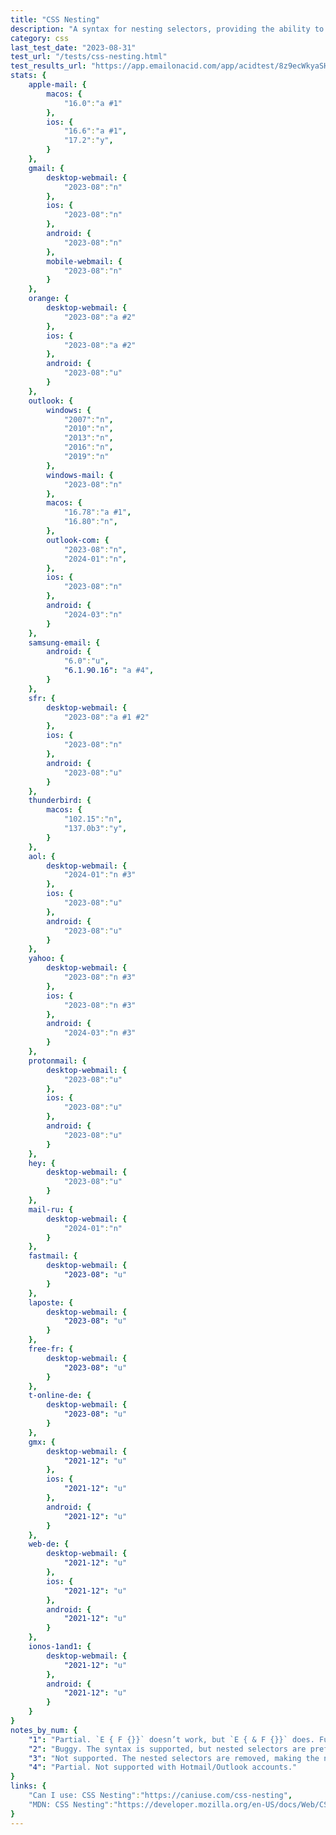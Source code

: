 ```yaml
---
title: "CSS Nesting"
description: "A syntax for nesting selectors, providing the ability to nest one style rule inside another."
category: css
last_test_date: "2023-08-31"
test_url: "/tests/css-nesting.html"
test_results_url: "https://app.emailonacid.com/app/acidtest/8z9ecWkyaSHebmYl0r6dlWFfcia0VNfeKu6s01l5Fw3M0/list"
stats: {
    apple-mail: {
        macos: {
            "16.0":"a #1"
        },
        ios: {
            "16.6":"a #1",
            "17.2":"y",
        }
    },
    gmail: {
        desktop-webmail: {
            "2023-08":"n"
        },
        ios: {
            "2023-08":"n"
        },
        android: {
            "2023-08":"n"
        },
        mobile-webmail: {
            "2023-08":"n"
        }
    },
    orange: {
        desktop-webmail: {
            "2023-08":"a #2"
        },
        ios: {
            "2023-08":"a #2"
        },
        android: {
            "2023-08":"u"
        }
    },
    outlook: {
        windows: {
            "2007":"n",
            "2010":"n",
            "2013":"n",
            "2016":"n",
            "2019":"n"
        },
        windows-mail: {
            "2023-08":"n"
        },
        macos: {
            "16.78":"a #1",
            "16.80":"n",
        },
        outlook-com: {
            "2023-08":"n",
            "2024-01":"n",
        },
        ios: {
            "2023-08":"n"
        },
        android: {
            "2024-03":"n"
        }
    },
    samsung-email: {
        android: {
            "6.0":"u",
            "6.1.90.16": "a #4",
        }
    },
    sfr: {
        desktop-webmail: {
            "2023-08":"a #1 #2"
        },
        ios: {
            "2023-08":"n"
        },
        android: {
            "2023-08":"u"
        }
    },
    thunderbird: {
        macos: {
            "102.15":"n",
            "137.0b3":"y",
        }
    },
    aol: {
        desktop-webmail: {
            "2024-01":"n #3"
        },
        ios: {
            "2023-08":"u"
        },
        android: {
            "2023-08":"u"
        }
    },
    yahoo: {
        desktop-webmail: {
            "2023-08":"n #3"
        },
        ios: {
            "2023-08":"n #3"
        },
        android: {
            "2024-03":"n #3"
        }
    },
    protonmail: {
        desktop-webmail: {
            "2023-08":"u"
        },
        ios: {
            "2023-08":"u"
        },
        android: {
            "2023-08":"u"
        }
    },
    hey: {
        desktop-webmail: {
            "2023-08":"u"
        }
    },
    mail-ru: {
        desktop-webmail: {
            "2024-01":"n"
        }
    },
    fastmail: {
        desktop-webmail: {
            "2023-08": "u"
        }
    },
    laposte: {
        desktop-webmail: {
            "2023-08": "u"
        }
    },
    free-fr: {
        desktop-webmail: {
            "2023-08": "u"
        }
    },
    t-online-de: {
        desktop-webmail: {
            "2023-08": "u"
        }
    },
    gmx: {
        desktop-webmail: {
            "2021-12": "u"
        },
        ios: {
            "2021-12": "u"
        },
        android: {
            "2021-12": "u"
        }
    },
    web-de: {
        desktop-webmail: {
            "2021-12": "u"
        },
        ios: {
            "2021-12": "u"
        },
        android: {
            "2021-12": "u"
        }
    },
    ionos-1and1: {
        desktop-webmail: {
            "2021-12": "u"
        },
        android: {
            "2021-12": "u"
        }
    }
}
notes_by_num: {
    "1": "Partial. `E { F {}}` doesn’t work, but `E { & F {}}` does. Full support was added in macOS 14.2.",
    "2": "Buggy. The syntax is supported, but nested selectors are prefixed by the webmail, which might invalidate the selector.",
    "3": "Not supported. The nested selectors are removed, making the nested properties apply to the parent selector.",
    "4": "Partial. Not supported with Hotmail/Outlook accounts."
}
links: {
    "Can I use: CSS Nesting":"https://caniuse.com/css-nesting",
    "MDN: CSS Nesting":"https://developer.mozilla.org/en-US/docs/Web/CSS/CSS_nesting"
}
---
```

